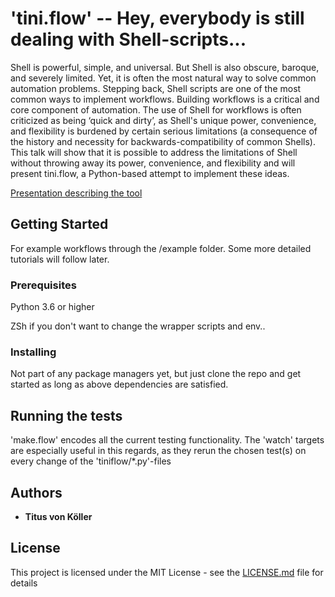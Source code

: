 # 'tini.flow' -- Hey, everybody is still dealing with Shell-scripts...

Shell is powerful, simple, and universal. But Shell is also obscure, baroque, and severely limited. Yet, it is often the most natural way to solve common automation problems.
Stepping back, Shell scripts are one of the most common ways to implement workflows. Building workflows is a critical and core component of automation.
The use of Shell for workflows is often criticized as being ‘quick and dirty’, as Shell's unique power, convenience, and flexibility is burdened by certain serious limitations (a consequence of the history and necessity for backwards-compatibility of common Shells).
This talk will show that it is possible to address the limitations of Shell without throwing away its power, convenience, and flexibility and will present tini.flow, a Python-based attempt to implement these ideas.

[Presentation describing the tool](https://docs.google.com/presentation/d/1bfcQeQ3qP9rOjXUJcNCzyErVgC5JbrT8HX6wdmRInbs/edit?usp=sharing)

## Getting Started

For example workflows through the /example folder. Some more detailed tutorials will follow later.

### Prerequisites

Python 3.6 or higher

ZSh if you don't want to change the wrapper scripts and env..

### Installing

Not part of any package managers yet, but just clone the repo and get started as long as above dependencies are satisfied.

## Running the tests

'make.flow' encodes all the current testing functionality. The 'watch' targets are especially useful in this regards, as they rerun the chosen test(s) on every change of the 'tiniflow/*.py'-files
## Authors

* **Titus von Köller** <!-- - *Initial work* - [PurpleBooth](https://github.com/PurpleBooth) -->

## License

This project is licensed under the MIT License - see the [LICENSE.md](LICENSE.md) file for details

<!-- ## Acknowledgments

* Hat tip to anyone who's code was used
* Inspiration
* etc
-->
